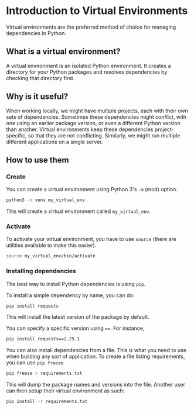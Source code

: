 # Introduction to Virtual Environments
Virtual environments are the preferred method of choice for managing dependencies in Python.

## What is a virtual environment?
A virtual environment is an isolated Python environment. It creates a directory for your Python packages and resolves dependencies by checking that directory first.

## Why is it useful?
When working locally, we might have multiple projects, each with their own sets of dependencies. Sometimes these dependencies might conflict, with one using an earlier package version, or even a different Python version than another. Virtual environments keep these dependencies project-specific, so that they are not conflicting. Similarly, we might run multiple different applications on a single server.


## How to use them
### Create
You can create a virtual environment using Python 3's `-m` (mod) option.
```sh
python3 -m venv my_virtual_env
```
This will create a virtual environment called `my_virtual_env`.

### Activate
To activate your virtual environment, you have to use `source` (there are utilities available to make this easier).
```sh
source my_virtual_env/bin/activate
```

### Installing dependencies
The best way to install Python dependencies is using `pip`.

To install a simple dependency by name, you can do:
```sh
pip install requests
```
This will install the latest version of the package by default.

You can specify a specific version using `==`. For instance,
```sh
pip install requests==2.25.1
```
You can also install dependencies from a file. This is what you need to use when building any sort of application. To create a file listing requirements, you can use `pip freeze`.
```sh
pip freeze > requirements.txt
```
This will dump the package names and versions into the file. Another user can then setup their virtual environment as such:
```sh
pip install -r requirements.txt
```
